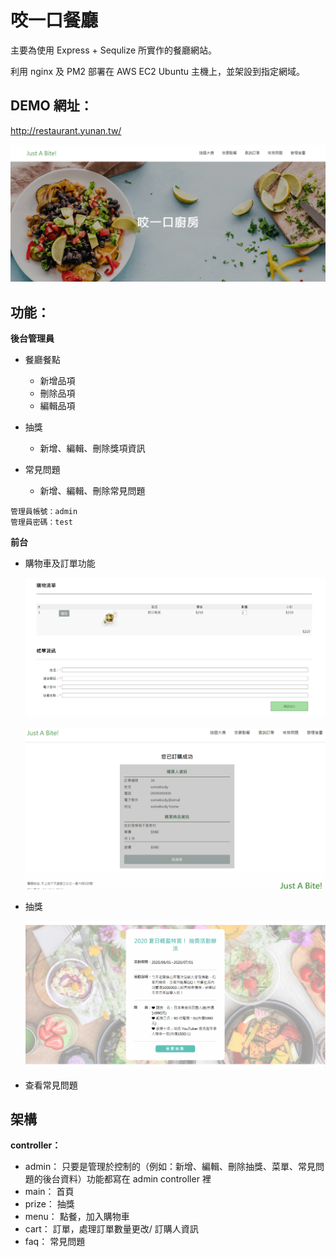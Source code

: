 # 咬一口餐廳

主要為使用 Express + Sequlize 所實作的餐廳網站。 

利用 nginx 及 PM2 部署在 AWS EC2 Ubuntu 主機上，並架設到指定網域。

## DEMO 網址：

http://restaurant.yunan.tw/

![](./readmeImg/homepage.PNG)

## 功能：

**後台管理員**

* 餐廳餐點
  * 新增品項
  * 刪除品項
  * 編輯品項

* 抽獎
  * 新增、編輯、刪除獎項資訊

* 常見問題
  * 新增、編輯、刪除常見問題 


```
管理員帳號：admin
管理員密碼：test
```

**前台**

* 購物車及訂單功能
  
  ![](./readmeImg/cartlist.PNG)

  ![](./readmeImg/cartsuccess.PNG)

* 抽獎

  ![](./readmeImg/lotto.PNG)

* 查看常見問題

## 架構

**controller：**

* admin： 只要是管理於控制的（例如：新增、編輯、刪除抽獎、菜單、常見問題的後台資料）功能都寫在 admin controller 裡
* main： 首頁
* prize： 抽獎
* menu： 點餐，加入購物車
* cart： 訂單，處理訂單數量更改/ 訂購人資訊
* faq： 常見問題
